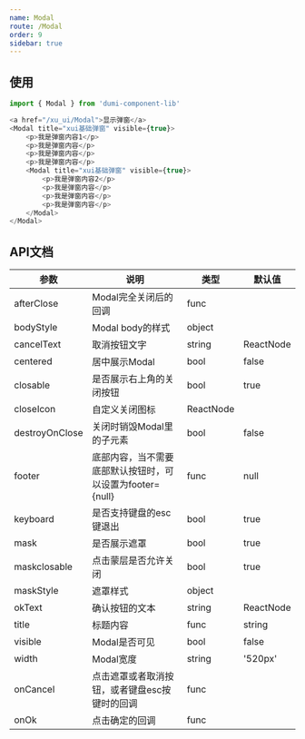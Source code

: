 ```yaml
---
name: Modal
route: /Modal
order: 9
sidebar: true
---
```



## 使用

``` js
import { Modal } from 'dumi-component-lib'

<a href="/xu_ui/Modal">显示弹窗</a>
<Modal title="xui基础弹窗" visible={true}>
    <p>我是弹窗内容1</p>
    <p>我是弹窗内容</p>
    <p>我是弹窗内容</p>
    <p>我是弹窗内容</p>
    <Modal title="xui基础弹窗" visible={true}>
        <p>我是弹窗内容2</p>
        <p>我是弹窗内容</p>
        <p>我是弹窗内容</p>
        <p>我是弹窗内容</p>
    </Modal>
</Modal>
```

 ## API文档
|  参数  |  说明  |  类型  |  默认值  |
|  ---   |  ---  |  ---  |  ---  |
|  afterClose  |  Modal完全关闭后的回调  |  func  |  |
|  bodyStyle  |  Modal body的样式  |  object  |  |
|  cancelText  |  取消按钮文字  |  string|ReactNode  |  取消  |
|  centered  |  居中展示Modal  |  bool  |  false  |
|  closable  |  是否展示右上角的关闭按钮  |  bool  |  true  |
|  closeIcon  |  自定义关闭图标  |  ReactNode  |  |
|  destroyOnClose  |  关闭时销毁Modal里的子元素  |  bool  |  false  |
|  footer  |  底部内容，当不需要底部默认按钮时，可以设置为footer={null}  |  func  |  null|ReactNode  |
|  keyboard  |  是否支持键盘的esc键退出  |  bool  |  true  |
|  mask  |  是否展示遮罩  |  bool  |  true  |
|  maskclosable  |  点击蒙层是否允许关闭  |  bool  |  true  |
|  maskStyle  |  遮罩样式  |  object  |  |
|  okText  |  确认按钮的文本  |  string|ReactNode  |  |
|  title  |  标题内容  |  func  |  string|ReactNode  |
|  visible  |  Modal是否可见 |  bool  |  false  |
|  width  |  Modal宽度  |  string  |  '520px'  |
|  onCancel  |  点击遮罩或者取消按钮，或者键盘esc按键时的回调  |  func  |  |
|  onOk  |  点击确定的回调  |  func  |  |
